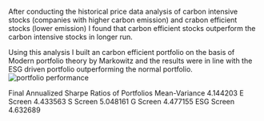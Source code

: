 After conducting the historical price data analysis of carbon intensive stocks (companies with higher carbon emission) and crabon efficient stocks (lower emission)
I found that carbon efficient stocks outperform the carbon intensive stocks in longer run.

Using this analysis I built an carbon efficient portfolio on the basis of Modern portfolio theory by Markowitz and the results were in line with the ESG driven portfolio
outperforming the normal portfolio.
![portfolio performance](https://user-images.githubusercontent.com/80461073/231955494-af83160c-a0ba-4e11-a297-53cd2e6b9d8f.png)

Final Annualized Sharpe Ratios of Portfolios
Mean-Variance      4.144203 
E Screen           4.433563
S Screen           5.048161
G Screen           4.477155
ESG Screen         4.632689

